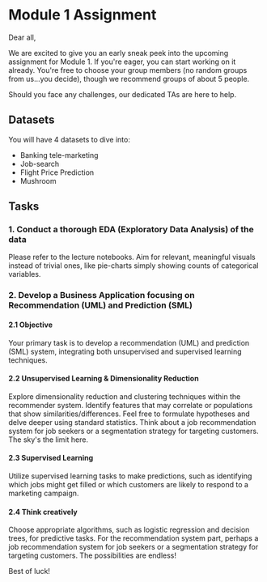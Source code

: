 # Module 1 Assignment

Dear all,

We are excited to give you an early sneak peek into the upcoming assignment for Module 1. If you're eager, you can start working on it already. You're free to choose your group members (no random groups from us...you decide), though we recommend groups of about 5 people.

Should you face any challenges, our dedicated TAs are here to help.

## Datasets

You will have 4 datasets to dive into:
- Banking tele-marketing
- Job-search
- Flight Price Prediction
- Mushroom

## Tasks

### 1. Conduct a thorough EDA (Exploratory Data Analysis) of the data

Please refer to the lecture notebooks. Aim for relevant, meaningful visuals instead of trivial ones, like pie-charts simply showing counts of categorical variables.

### 2. Develop a Business Application focusing on Recommendation (UML) and Prediction (SML)

#### 2.1 Objective

Your primary task is to develop a recommendation (UML) and prediction (SML) system, integrating both unsupervised and supervised learning techniques.

#### 2.2 Unsupervised Learning & Dimensionality Reduction

Explore dimensionality reduction and clustering techniques within the recommender system. Identify features that may correlate or populations that show similarities/differences. Feel free to formulate hypotheses and delve deeper using standard statistics. Think about a job recommendation system for job seekers or a segmentation strategy for targeting customers. The sky's the limit here.

#### 2.3 Supervised Learning

Utilize supervised learning tasks to make predictions, such as identifying which jobs might get filled or which customers are likely to respond to a marketing campaign.

#### 2.4 Think creatively

Choose appropriate algorithms, such as logistic regression and decision trees, for predictive tasks. For the recommendation system part, perhaps a job recommendation system for job seekers or a segmentation strategy for targeting customers. The possibilities are endless!


Best of luck!

